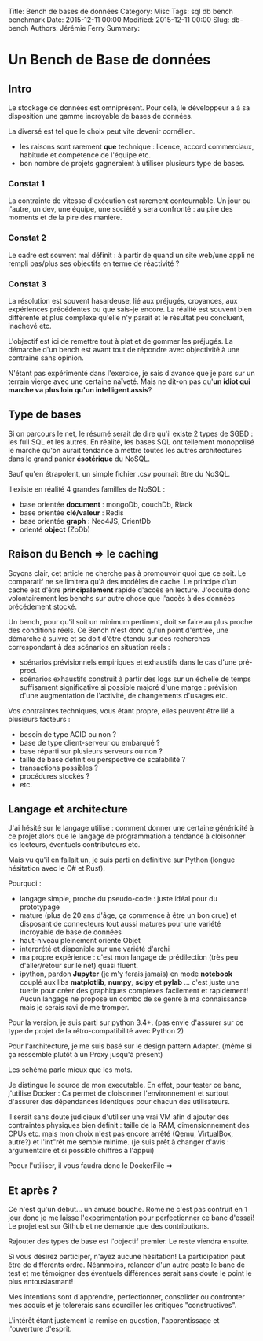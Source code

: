 Title: Bench de bases de données
Category: Misc
Tags: sql db bench benchmark
Date: 2015-12-11 00:00
Modified: 2015-12-11 00:00
Slug: db-bench
Authors: Jérémie Ferry
Summary:

# Un Bench de Base de données

## Intro

Le stockage de données est omniprésent.
Pour celà, le développeur a à sa disposition une gamme incroyable de bases de données.

La diversé est tel que le choix peut vite devenir cornélien.

- les raisons sont rarement **que** technique : licence, accord commerciaux, habitude et compétence de l'équipe etc.
- bon nombre de projets gagneraient à utiliser plusieurs type de bases.

### Constat 1

La contrainte de vitesse d'exécution est rarement contournable.
Un jour ou l'autre, un dev, une équipe, une société y sera confronté : au pire des moments et de la pire des manière.

### Constat 2

Le cadre est souvent mal définit : à partir de quand un site web/une appli ne rempli pas/plus ses objectifs en terme de réactivité ?

### Constat 3

La résolution est souvent hasardeuse, lié aux préjugés, croyances, aux expériences précédentes ou que sais-je encore.
La réalité est souvent bien différente et plus complexe qu'elle n'y parait et le résultat peu concluent, inachevé etc.

L'objectif est ici de remettre tout à plat et de gommer les préjugés.
La démarche d'un bench est avant tout de répondre avec objectivité à une contraine sans opinion.

N'étant pas expérimenté dans l'exercice, je sais d'avance que je pars sur un terrain vierge avec une certaine naïveté.
Mais ne dit-on pas qu'**un idiot qui marche va plus loin qu'un intelligent assis**?

## Type de bases

Si on parcours le net, le résumé serait de dire qu'il existe 2 types de SGBD : les full SQL et les autres.
En réalité, les bases SQL ont tellement monopolisé le marché qu'on aurait tendance à mettre toutes les autres architectures dans le grand panier **ésotérique** du NoSQL.

Sauf qu'en étrapolent, un simple fichier .csv pourrait être du NoSQL.

il existe en réalité 4 grandes familles de NoSQL :

* base orientée **document** : mongoDb, couchDb, Riack
* base orientée **clé/valeur** : Redis
* base orientée **graph** : Neo4JS, OrientDb
* orienté **object** (ZoDb)

## Raison du Bench => le caching

Soyons clair, cet article ne cherche pas à promouvoir quoi que ce soit.
Le comparatif ne se limitera qu'à des modèles de cache.
Le principe d'un cache est d'être **principalement** rapide d'accès en lecture.
J'occulte donc volontairement les benchs sur autre chose que l'accès à des données précédement stocké.

Un bench, pour qu'il soit un minimum pertinent, doit se faire au plus proche des conditions réels.
Ce Bench n'est donc qu'un point d'entrée, une démarche à suivre et se doit d'être étendu sur des recherches correspondant à des scénarios en situation réels :

* scénarios prévisionnels empiriques et exhaustifs dans le cas d'une pré-prod.
* scénarios exhaustifs construit à partir des logs sur un échelle de temps suffisament significative si possible majoré d'une marge : prévision d'une augmentation de l'activité, de changements d'usages etc.

Vos contraintes techniques, vous étant propre, elles peuvent être lié à plusieurs facteurs :

* besoin de type ACID ou non ?
* base de type client-serveur ou embarqué ?
* base réparti sur plusieurs serveurs ou non ?
* taille de base définit ou perspective de scalabilité ?
* transactions possibles ?
* procédures stockés ?
* etc.

## Langage et architecture

J'ai hésité sur le langage utilisé : comment donner une certaine généricité à ce projet alors que le langage de programmation a tendance à cloisonner les lecteurs, éventuels contributeurs etc.

Mais vu qu'il en fallait un, je suis parti en définitive sur Python (longue hésitation avec le C# et Rust).

Pourquoi :

* langage simple, proche du pseudo-code : juste idéal pour du prototypage
* mature (plus de 20 ans d'âge, ça commence à être un bon crue) et disposant de connecteurs tout aussi matures pour une variété incroyable de base de données
* haut-niveau pleinement orienté Objet
* interprété et disponible sur une variété d'archi
* ma propre expérience : c'est mon langage de prédilection (très peu d'aller/retour sur le net) quasi fluent.
* ipython, pardon **Jupyter** (je m'y ferais jamais) en mode **notebook** couplé aux libs **matplotlib**, **numpy**, **scipy** et **pylab** ... c'est juste une tuerie pour créer des graphiques complexes facilement et rapidement!
Aucun langage ne propose un combo de se genre à ma connaissance mais je serais ravi de me tromper.

Pour la version, je suis parti sur python 3.4+. (pas envie d'assurer sur ce type de projet de la rétro-compatibilité avec Python 2)

Pour l'architecture, je me suis basé sur le design pattern Adapter. (même si ça ressemble plutôt à un Proxy jusqu'à présent)

Les schéma parle mieux que les mots.

Je distingue le source de mon executable.
En effet, pour tester ce banc, j'utilise Docker : Ca permet de cloisonner l'environnement et surtout d'assurer des dépendances identiques pour chacun des utilisateurs.

Il serait sans doute judicieux d'utiliser une vrai VM afin d'ajouter des contraintes physiques bien définit : taille de la RAM, dimensionnement des CPUs etc. mais mon choix n'est pas encore arrêté (Qemu, VirtualBox, autre?) et l'int"rêt me semble minime.
(je suis prêt à changer d'avis : argumentaire et si possible chiffres à l'appui)

Poour l'utiliser, il vous faudra donc le DockerFile =>

## Et après ?

Ce n'est qu'un début... un amuse bouche.
Rome ne c'est pas contruit en 1 jour donc je me laisse l'experimentation pour perfectionner ce banc d'essai!
Le projet est sur Github et ne demande que des contributions.

Rajouter des types de base est l'objectif premier.
Le reste viendra ensuite.

Si vous désirez participer, n'ayez aucune hésitation!
La participation peut être de différents ordre.
Néanmoins, relancer d'un autre poste le banc de test et me témoigner des éventuels différences serait sans doute le point le plus
entousiasmant!

Mes intentions sont d'apprendre, perfectionner, consolider ou confronter mes acquis et je tolererais sans sourciller les critiques "constructives".

L'intérêt étant justement la remise en question, l'apprentissage et l'ouverture d'esprit.